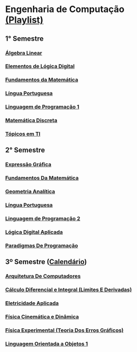 # Engenharia de Computação [(Playlist)](https://www.youtube.com/playlist?list=PLBJwMbtHGW7_c-RbeALK_TW5NJZDU7itP)

## 1° Semestre

### [Álgebra Linear](1-semestre/disciplinas/algebra-linear.md)

### [Elementos de Lógica Digital](1-semestre/disciplinas/elementos-de-logica-digital.md)

### [Fundamentos da Matemática](1-semestre/disciplinas/fundamentos-da-matematica.md)

### [Língua Portuguesa](1-semestre/disciplinas/lingua-portuguesa.md)

### [Linguagem de Programação 1](1-semestre/disciplinas/linguagem-de-programacao-1.md)

### [Matemática Discreta](1-semestre/disciplinas/matematica-discreta.md)

### [Tópicos em TI](1-semestre/disciplinas/topicos-em-ti.md)

## 2° Semestre

### [Expressão Gráfica](2-semestre/disciplinas/expressao-grafica.md)

### [Fundamentos Da Matemática](2-semestre/disciplinas/fundamentos-da-matematica.md)

### [Geometria Analítica](2-semestre/disciplinas/geometria-analitica.md)

### [Língua Portuguesa](2-semestre/disciplinas/lingua-portuguesa.md)

### [Linguagem de Programação 2](2-semestre/disciplinas/linguagem-de-programacao-2.md)

### [Lógica Digital Aplicada](2-semestre/disciplinas/logica-digital-aplicada.md)

### [Paradigmas De Programação](2-semestre/disciplinas/paradigmas-de-programacao.md)

## 3º Semestre ([Calendário](calendario.md))

### [Arquitetura De Computadores](3-semestre/disciplinas/arquitetura-de-computadores.md)

### [Cálculo Diferencial e Integral (Limites E Derivadas)](3-semestre/disciplinas/calculo.md)

### [Eletricidade Aplicada](3-semestre/disciplinas/eletricidade-aplicada.md)

### [Física Cinemática e Dinâmica](3-semestre/disciplinas/fisica-cinematica-dinamica.md)

### [Física Experimental (Teoria Dos Erros Gráficos)](3-semestre/disciplinas/fisica-experimental.md)

### [Linguagem Orientada a Objetos 1](3-semestre/disciplinas/linguagem-orientada-objeto-1.md)

